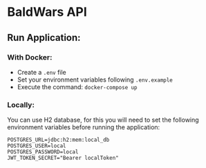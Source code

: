 # BaldWars API

## Run Application:

### With Docker:

- Create a  `.env` file
- Set your environment variables following `.env.example`
- Execute the command: `docker-compose up`

### Locally: 

You can use H2 database, for this you will need to set the following environment variables before running the application:

```dotenv
POSTGRES_URL=jdbc:h2:mem:local_db
POSTGRES_USER=local
POSTGRES_PASSWORD=local
JWT_TOKEN_SECRET="Bearer localToken"
```